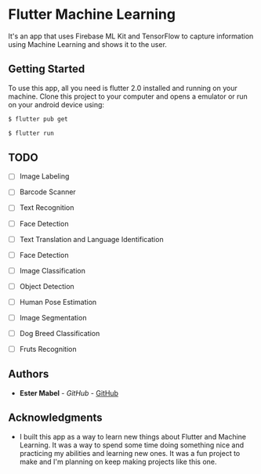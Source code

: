 # Flutter Machine Learning

It's an app that uses Firebase ML Kit and TensorFlow to capture information using Machine Learning and shows it to the user.


## Getting Started

To use this app, all you need is flutter 2.0 installed and running on your machine. Clone this project to your computer and opens a emulator or run on your android device using: 

```sh
$ flutter pub get
```
```sh
$ flutter run
```

<!--## Screenshots

* The screenshots were taken from an Android device.

-->

## TODO

- [ ] Image Labeling
- [ ] Barcode Scanner
- [ ] Text Recognition
- [ ] Face Detection
- [ ] Text Translation and Language Identification
- [ ] Face Detection
- [ ] Image Classification
- [ ] Object Detection
- [ ] Human Pose Estimation
- [ ] Image Segmentation
- [ ] Dog Breed Classification
- [ ] Fruts Recognition


## Authors

* **Ester Mabel** - *GitHub* - [GitHub](https://github.com/estermabel)

## Acknowledgments

* I built this app as a way to learn new things about Flutter and Machine Learning. It was a way to spend some time doing something nice and practicing my abilities and learning new ones. It was a fun project to make and I'm planning on keep making projects like this one.
